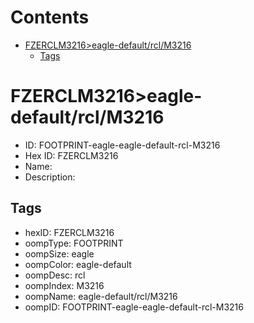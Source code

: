 



Contents
========

* [FZERCLM3216>eagle-default/rcl/M3216](#fzerclm3216eagle-defaultrclm3216)
	* [Tags](#tags)

# FZERCLM3216>eagle-default/rcl/M3216

- ID: FOOTPRINT-eagle-eagle-default-rcl-M3216
- Hex ID: FZERCLM3216
- Name: 
- Description: 

## Tags

- hexID: FZERCLM3216
- oompType: FOOTPRINT
- oompSize: eagle
- oompColor: eagle-default
- oompDesc: rcl
- oompIndex: M3216
- oompName: eagle-default/rcl/M3216
- oompID: FOOTPRINT-eagle-eagle-default-rcl-M3216
